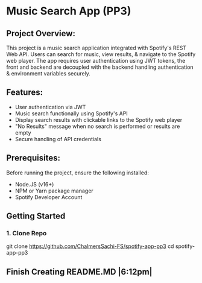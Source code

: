 # Music Search App (PP3)

## Project Overview:
  This project is a music search application integrated with Spotify's REST Web API. Users can search for music, view results, & navigate to the Spotify web player. 
  The app requires user authentication using JWT tokens, the front and backend are decoupled with the backend handling authentication & environment variables securely.

  ## Features:
  * User authentication via JWT
  * Music search functionally using Spotify's API
  * Display search results with clickable links to the Spotify web player
  * "No Results" message when no search is performed or results are empty
  * Secure handling of API credentials

## Prerequisites:
Before running the project, ensure the following installed:
  * Node.JS (v16+)
  * NPM or Yarn package manager
  * Spotify Developer Account

## Getting Started
  ### 1. Clone Repo 
  git clone https://github.com/ChalmersSachi-FS/spotify-app-pp3
  cd spotify-app-pp3

  ## Finish Creating README.MD |6:12pm|
